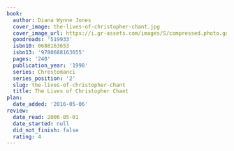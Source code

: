 ```yaml
---
book:
  author: Diana Wynne Jones
  cover_image: the-lives-of-christopher-chant.jpg
  cover_image_url: https://i.gr-assets.com/images/S/compressed.photo.goodreads.com/books/1356549015l/519933._SX98_.jpg
  goodreads: '519933'
  isbn10: 0688163653
  isbn13: '9780688163655'
  pages: '240'
  publication_year: '1998'
  series: Chrestomanci
  series_position: '2'
  slug: the-lives-of-christopher-chant
  title: The Lives of Christopher Chant
plan:
  date_added: '2016-05-06'
review:
  date_read: 2006-05-01
  date_started: null
  did_not_finish: false
  rating: 4
---
```

